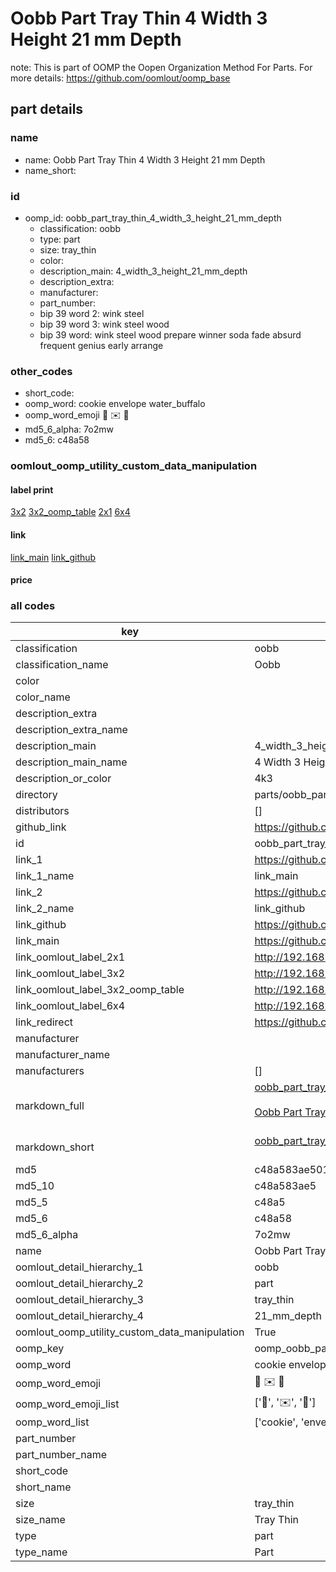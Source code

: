 # Oobb Part Tray Thin 4 Width 3 Height 21 mm Depth  

note: This is part of OOMP the Oopen Organization Method For Parts. For more details: https://github.com/oomlout/oomp_base

##  part details
  







### name
* name: Oobb Part Tray Thin 4 Width 3 Height 21 mm Depth
* name_short: 
### id
* oomp_id: oobb_part_tray_thin_4_width_3_height_21_mm_depth
  * classification: oobb
  * type: part
  * size: tray_thin
  * color: 
  * description_main: 4_width_3_height_21_mm_depth
  * description_extra: 
  * manufacturer: 
  * part_number: 
  * bip 39 word 2: wink steel
  * bip 39 word 3: wink steel wood
  * bip 39 word: wink steel wood prepare winner soda fade absurd frequent genius early arrange

### other_codes
* short_code: 
* oomp_word: cookie envelope water_buffalo
* oomp_word_emoji :cookie: :envelope: :water_buffalo:
* md5_6_alpha: 7o2mw
* md5_6: c48a58






### oomlout_oomp_utility_custom_data_manipulation
#### label print
[3x2](http://192.168.1.245:1112/?label=oomp%207o2mw)
[3x2_oomp_table](http://192.168.1.108:1112/?label=oomp%207o2mw)
[2x1](http://192.168.1.242:1112/?label=oomp%207o2mw)
[6x4](http://192.168.1.55:1112/?label=oomp%207o2mw)    

#### link

[link_main](https://github.com/oomlout/oomlout_oomp_version_1_messy/tree/main/parts/oobb_part_tray_thin_4_width_3_height_21_mm_depth) [link_github](https://github.com/oomlout/oomlout_oomp_version_1_messy/tree/main/parts/oobb_part_tray_thin_4_width_3_height_21_mm_depth)                             

#### price







### all codes 
| key | value |  
| --- | --- |  
| classification | oobb |  
| classification_name | Oobb |  
| color |  |  
| color_name |  |  
| description_extra |  |  
| description_extra_name |  |  
| description_main | 4_width_3_height_21_mm_depth |  
| description_main_name | 4 Width 3 Height 21 mm Depth |  
| description_or_color | 4k3 |  
| directory | parts/oobb_part_tray_thin_4_width_3_height_21_mm_depth |  
| distributors | [] |  
| github_link | https://github.com/oomlout/oomlout_oomp_part_src/tree/main/parts/oobb_part_tray_thin_4_width_3_height_21_mm_depth |  
| id | oobb_part_tray_thin_4_width_3_height_21_mm_depth |  
| link_1 | https://github.com/oomlout/oomlout_oomp_version_1_messy/tree/main/parts/oobb_part_tray_thin_4_width_3_height_21_mm_depth |  
| link_1_name | link_main |  
| link_2 | https://github.com/oomlout/oomlout_oomp_version_1_messy/tree/main/parts/oobb_part_tray_thin_4_width_3_height_21_mm_depth |  
| link_2_name | link_github |  
| link_github | https://github.com/oomlout/oomlout_oomp_version_1_messy/tree/main/parts/oobb_part_tray_thin_4_width_3_height_21_mm_depth |  
| link_main | https://github.com/oomlout/oomlout_oomp_version_1_messy/tree/main/parts/oobb_part_tray_thin_4_width_3_height_21_mm_depth |  
| link_oomlout_label_2x1 | http://192.168.1.242:1112/?label=oomp%207o2mw |  
| link_oomlout_label_3x2 | http://192.168.1.245:1112/?label=oomp%207o2mw |  
| link_oomlout_label_3x2_oomp_table | http://192.168.1.108:1112/?label=oomp%207o2mw |  
| link_oomlout_label_6x4 | http://192.168.1.55:1112/?label=oomp%207o2mw |  
| link_redirect | https://github.com/oomlout/oomlout_oomp_version_1_messy/tree/main/parts/oobb_part_tray_thin_4_width_3_height_21_mm_depth |  
| manufacturer |  |  
| manufacturer_name |  |  
| manufacturers | [] |  
| markdown_full | [oobb_part_tray_thin_4_width_3_height_21_mm_depth](none)<br>[](none)<br>[Oobb Part Tray Thin 4 Width 3 Height 21 Mm Depth](none)<br><br> |  
| markdown_short | [oobb_part_tray_thin_4_width_3_height_21_mm_depth](none)<br><br> |  
| md5 | c48a583ae5010a3b38fdfa9ffa754fde |  
| md5_10 | c48a583ae5 |  
| md5_5 | c48a5 |  
| md5_6 | c48a58 |  
| md5_6_alpha | 7o2mw |  
| name | Oobb Part Tray Thin 4 Width 3 Height 21 mm Depth |  
| oomlout_detail_hierarchy_1 | oobb |  
| oomlout_detail_hierarchy_2 | part |  
| oomlout_detail_hierarchy_3 | tray_thin |  
| oomlout_detail_hierarchy_4 | 21_mm_depth |  
| oomlout_oomp_utility_custom_data_manipulation | True |  
| oomp_key | oomp_oobb_part_tray_thin_4_width_3_height_21_mm_depth |  
| oomp_word | cookie envelope water_buffalo |  
| oomp_word_emoji | :cookie: :envelope: :water_buffalo: |  
| oomp_word_emoji_list | [':cookie:', ':envelope:', ':water_buffalo:'] |  
| oomp_word_list | ['cookie', 'envelope', 'water_buffalo'] |  
| part_number |  |  
| part_number_name |  |  
| short_code |  |  
| short_name |  |  
| size | tray_thin |  
| size_name | Tray Thin |  
| type | part |  
| type_name | Part |  
